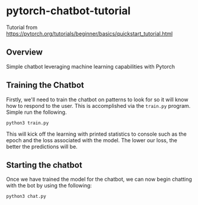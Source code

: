 # pytorch-chatbot-tutorial
Tutorial from https://pytorch.org/tutorials/beginner/basics/quickstart_tutorial.html

## Overview
Simple chatbot leveraging machine learning capabilities with Pytorch

## Training the Chatbot
Firstly, we'll need to train the chatbot on patterns to look for so it will know how to respond to the user. This is accomplished via the `train.py` program. Simple run the following. 
```
python3 train.py
```
This will kick off the learning with printed statistics to console such as the epoch and the loss associated with the model. The lower our loss, the better the predictions will be.

## Starting the chatbot
Once we have trained the model for the chatbot, we can now begin chatting with the bot by using the following:
```
python3 chat.py
``` 
